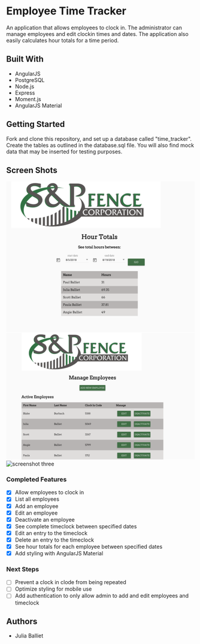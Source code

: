 # Employee Time Tracker

An application that allows employees to clock in. The administrator can manage employees and edit clockin times and dates. The application also easily calculates hour totals for a time period.

## Built With

* AngularJS
* PostgreSQL
* Node.js
* Express
* Moment.js
* AngularJS Material

## Getting Started

Fork and clone this repository, and set up a database called "time_tracker". Create the tables as outlined in the database.sql file. You will also find mock data that may be inserted for testing purposes.

## Screen Shots

![screenshot one](server/public/images/hour-totals.png)
![screenshot two](server/public/images/manage-employees.png)
![screenshot three](server/public/wireframes/timeclock.png)

### Completed Features

- [x] Allow employees to clock in
- [x] List all employees
- [x] Add an employee
- [x] Edit an employee
- [x] Deactivate an employee
- [x] See complete timeclock between specified dates
- [x] Edit an entry to the timeclock
- [x] Delete an entry to the timeclock
- [x] See hour totals for each employee between specified dates
- [x] Add styling with AngularJS Material

### Next Steps

- [ ] Prevent a clock in clode from being repeated
- [ ] Optimize styling for mobile use
- [ ] Add authentication to only allow admin to add and edit employees and timeclock

## Authors

* Julia Balliet
